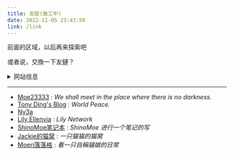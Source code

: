 ```yaml
---
title: 友链(施工中)
date: 2022-11-05 23:43:58
link: /link
---
```


前面的区域，以后再来探索吧

或者说，交換一下友鏈？

<details>
  <summary>网站信息</summary>
    <p>名称：湛蓝的调色板</p>
    <p>描述：青く滲む 青く滲む 綺麗に / 浅渗湛蓝 纵使青涩 难掩绮丽</p>
    <p>头像：https://nekoq.eu.org/images/favicon.jpg</p>
</details>


---

- [Moe23333](https://moe23333.vercel.app/) : *We shall meet in the place where there is no darkness.*
- [Tony Ding's Blog](https://blog.tonyding.net/) : *World Peace.*
- [Ny3a](https://ny3a.github.io/)
- [Lily Ellenvia](https://lilynet.work/) : *Lily Network*
- [ShinoMoe笔记本](https://shinomoe.xyz/) : *ShinoMoe 进行一个笔记的写*
- [Jackie的猫窝](https://jackiecat.top/) : *一只猫猫的猫窝*
- [Moeri落落格](https://blog.bakalu.cyou/) : *看一只自稱貓娘的日常*

<!-- 正在播放 [【Meyer】The Federations Theme）](https://music.163.com/song?id=1436226764) -->
